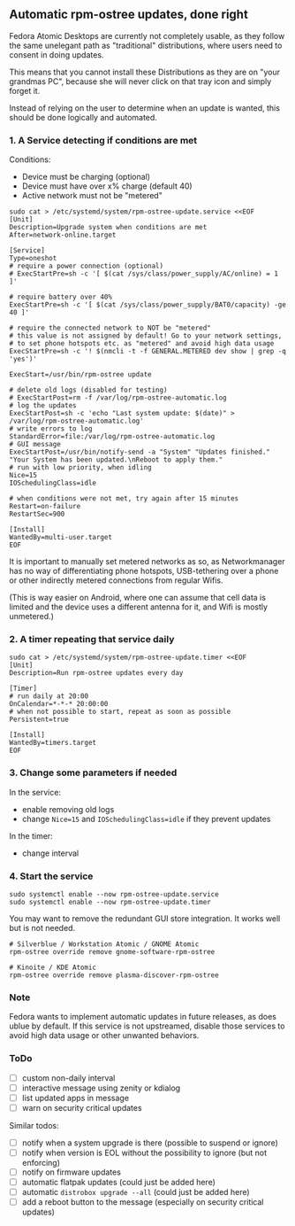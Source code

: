 ## Automatic rpm-ostree updates, done right

Fedora Atomic Desktops are currently not completely usable, as they follow the same unelegant path as "traditional" distributions, where users need to consent in doing updates.

This means that you cannot install these Distributions as they are on "your grandmas PC", because she will never click on that tray icon and simply forget it.

Instead of relying on the user to determine when an update is wanted, this should be done logically and automated.

### 1. A Service detecting if conditions are met

Conditions:
- Device must be charging (optional)
- Device must have over x% charge (default 40)
- Active network must not be "metered"

```
sudo cat > /etc/systemd/system/rpm-ostree-update.service <<EOF
[Unit]
Description=Upgrade system when conditions are met
After=network-online.target

[Service]
Type=oneshot
# require a power connection (optional)
# ExecStartPre=sh -c '[ $(cat /sys/class/power_supply/AC/online) = 1 ]'

# require battery over 40%
ExecStartPre=sh -c '[ $(cat /sys/class/power_supply/BAT0/capacity) -ge 40 ]'

# require the connected network to NOT be "metered"
# this value is not assigned by default! Go to your network settings,
# to set phone hotspots etc. as "metered" and avoid high data usage
ExecStartPre=sh -c '! $(nmcli -t -f GENERAL.METERED dev show | grep -q 'yes')'

ExecStart=/usr/bin/rpm-ostree update

# delete old logs (disabled for testing)
# ExecStartPost=rm -f /var/log/rpm-ostree-automatic.log
# log the updates
ExecStartPost=sh -c 'echo "Last system update: $(date)" > /var/log/rpm-ostree-automatic.log'
# write errors to log
StandardError=file:/var/log/rpm-ostree-automatic.log
# GUI message
ExecStartPost=/usr/bin/notify-send -a "System" "Updates finished." "Your System has been updated.\nReboot to apply them."
# run with low priority, when idling
Nice=15
IOSchedulingClass=idle

# when conditions were not met, try again after 15 minutes
Restart=on-failure
RestartSec=900

[Install]
WantedBy=multi-user.target
EOF
```

It is important to manually set metered networks as so, as Networkmanager has no way of differentiating phone hotspots, USB-tethering over a phone or other indirectly metered connections from regular Wifis.

(This is way easier on Android, where one can assume that cell data is limited and the device uses a different antenna for it, and Wifi is mostly unmetered.)

### 2. A timer repeating that service daily

```
sudo cat > /etc/systemd/system/rpm-ostree-update.timer <<EOF
[Unit]
Description=Run rpm-ostree updates every day

[Timer]
# run daily at 20:00
OnCalendar=*-*-* 20:00:00
# when not possible to start, repeat as soon as possible
Persistent=true

[Install]
WantedBy=timers.target
EOF
```

### 3. Change some parameters if needed
In the service:
- enable removing old logs
- change `Nice=15` and `IOSchedulingClass=idle` if they prevent updates

In the timer:
- change interval

### 4. Start the service

```
sudo systemctl enable --now rpm-ostree-update.service
sudo systemctl enable --now rpm-ostree-update.timer
```

You may want to remove the redundant GUI store integration. It works well but is not needed.

```
# Silverblue / Workstation Atomic / GNOME Atomic
rpm-ostree override remove gnome-software-rpm-ostree

# Kinoite / KDE Atomic
rpm-ostree override remove plasma-discover-rpm-ostree
```

### Note
Fedora wants to implement automatic updates in future releases, as does ublue by default. If this service is not upstreamed, disable those services to avoid high data usage or other unwanted behaviors.

### ToDo
- [ ] custom non-daily interval
- [ ] interactive message using zenity or kdialog
- [ ] list updated apps in message
- [ ] warn on security critical updates

Similar todos:
- [ ] notify when a system upgrade is there (possible to suspend or ignore)
- [ ] notify when version is EOL without the possibility to ignore (but not enforcing)
- [ ] notify on firmware updates
- [ ] automatic flatpak updates (could just be added here)
- [ ] automatic `distrobox upgrade --all` (could just be added here)
- [ ] add a reboot button to the message (especially on security critical updates)
